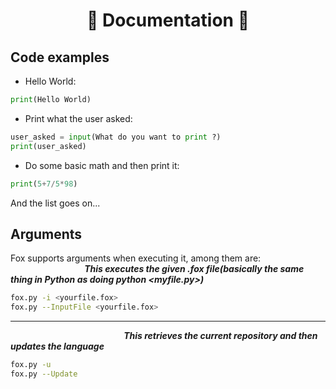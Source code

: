 <h1 align="center">📄 Documentation 📄</h1>

## Code examples

- Hello World:
```python
print(Hello World)
```
- Print what the user asked:
```python
user_asked = input(What do you want to print ?)
print(user_asked)
```
- Do some basic math and then print it:
```python
print(5+7/5*98)
```
And the list goes on...

## Arguments
Fox supports arguments when executing it, among them are:\
 &nbsp; &nbsp; &nbsp; &nbsp; &nbsp; &nbsp; &nbsp; &nbsp; &nbsp; &nbsp; &nbsp; &nbsp; &nbsp; &nbsp; &nbsp; ***This executes the given .fox file(basically the same thing in Python as doing python <myfile.py>)***
```sh
fox.py -i <yourfile.fox>
fox.py --InputFile <yourfile.fox>
```
---
&nbsp; &nbsp; &nbsp; &nbsp; &nbsp; &nbsp; &nbsp; &nbsp; &nbsp; &nbsp; &nbsp; &nbsp; &nbsp; &nbsp; &nbsp; &nbsp; &nbsp; &nbsp; &nbsp; &nbsp; &nbsp; &nbsp; &nbsp; ***This retrieves the current repository and then updates the language***
```sh
fox.py -u
fox.py --Update
```

